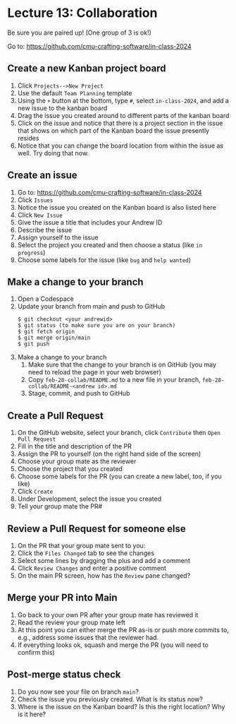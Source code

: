 # Lecture 13: Collaboration

Be sure you are paired up! (One group of 3 is ok!)

Go to: https://github.com/cmu-crafting-software/in-class-2024

## Create a new Kanban project board

1. Click `Projects-->New Project`
10. Use the default `Team Planning` template
11. Using the `+` button at the bottom, type `#`, select `in-class-2024`, and add a new issue to the kanban board
12. Drag the issue you created around to different parts of the kanban board
13. Click on the issue and notice that there is a project section in the issue that shows on which part of the Kanban board the issue presently resides
14. Notice that you can change the board location from within the issue as well. Try doing that now.

## Create an issue

1. Go to: https://github.com/cmu-crafting-software/in-class-2024
1. Click `Issues`
1. Notice the issue you created on the Kanban board is also listed here
2. Click `New Issue`
1. Give the issue a title that includes your Andrew ID
2. Describe the issue
3. Assign yourself to the issue
4. Select the project you created and then choose a status (like `in progress`)
4. Choose some labels for the issue (like `bug` and `help wanted`)

## Make a change to your branch

1. Open a Codespace
4. Update your branch from main and push to GitHub
   ```
   $ git checkout <your andrewid>
   $ git status (to make sure you are on your branch)
   $ git fetch origin
   $ git merge origin/main
   $ git push
   ```
5. Make a change to your branch
   1. Make sure that the change to your branch is on GitHub (you may need to reload the page in your web browser)
   2. Copy `feb-28-collab/README.md` to a new file in your branch, `feb-28-collab/README-<andrew id>.md`
   3. Stage, commit, and push to GitHub

## Create a Pull Request

1. On the GitHub website, select your branch, click `Contribute` then `Open Pull Request`
1. Fill in the title and description of the PR
2. Assign the PR to yourself (on the right hand side of the screen)
3. Choose your group mate as the reviewer
4. Choose the project that you created
4. Choose some labels for the PR (you can create a new label, too, if you like)
6. Click `Create` 
5. Under Development, select the issue you created
7. Tell your group mate the PR#

## Review a Pull Request for someone else

1. On the PR that your group mate sent to you:
1. Click the `Files Changed` tab to see the changes
2. Select some lines by dragging the plus and add a comment
3. Click `Review Changes` and enter a positive comment
4. On the main PR screen, how has the `Review` pane changed?

## Merge your PR into Main

1. Go back to your own PR after your group mate has reviewed it
1. Read the review your group mate left
2. At this point you can either merge the PR as-is or push more commits to, e.g., address some issues that the reviewer had.
3. If everything looks ok, squash and merge the PR (you will need to confirm this)

## Post-merge status check

1. Do you now see your file on branch `main`?
5. Check the issue you previously created. What is its status now?
6. Where is the issue on the Kanban board? Is this the right location? Why is it here?



